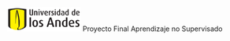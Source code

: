 <div align="right">
  <img src="pics/logo-uniandes.png" alt="Logo de Uniandes" width="150" height="50"> 
  Proyecto Final Aprendizaje no Supervisado
</div>
